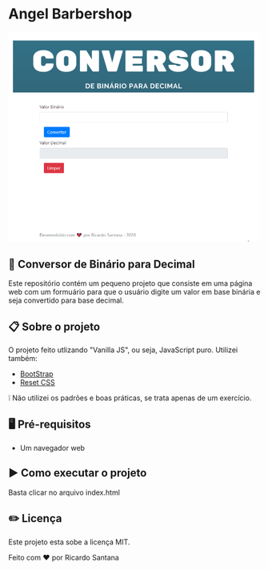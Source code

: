 # Angel Barbershop

![Angel Barbershop](assets/conversor.gif)


  
## :superhero: Conversor de Binário para Decimal

Este repositório contém um pequeno projeto que consiste em uma página web com um formuário
para que o usuário digite um valor em base binária e seja convertido para base decimal.
  
## :clipboard: Sobre o projeto

O projeto feito utlizando "Vanilla JS", ou seja, JavaScript puro.
Utilizei também:
* [BootStrap](https://getbootstrap.com/)
* [Reset CSS](https://meyerweb.com/eric/tools/css/reset/)
 
:grey_exclamation: Não utilizei os padrões e boas práticas, se trata apenas de um exercício. 

## :desktop_computer: Pré-requisitos

* Um navegador web

## :arrow_forward: Como executar o projeto

Basta clicar no arquivo index.html

## :pencil2: Licença

Este projeto esta sobe a licença MIT.

Feito com ❤️ por Ricardo Santana
